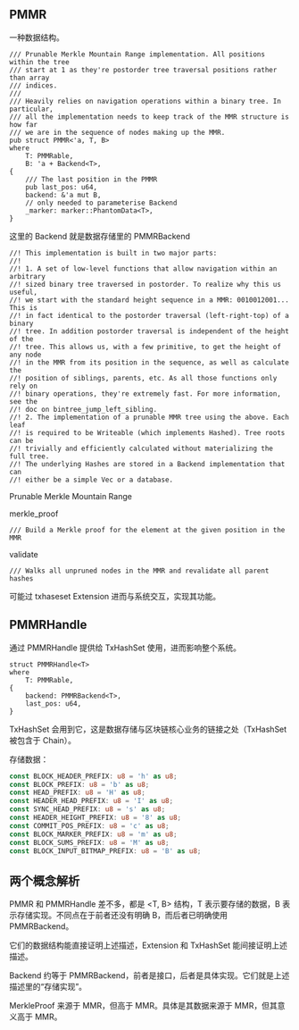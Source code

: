 ## PMMR

一种数据结构。

```
/// Prunable Merkle Mountain Range implementation. All positions within the tree
/// start at 1 as they're postorder tree traversal positions rather than array
/// indices.
///
/// Heavily relies on navigation operations within a binary tree. In particular,
/// all the implementation needs to keep track of the MMR structure is how far
/// we are in the sequence of nodes making up the MMR.
pub struct PMMR<'a, T, B>
where
    T: PMMRable,
    B: 'a + Backend<T>,
{
    /// The last position in the PMMR
    pub last_pos: u64,
    backend: &'a mut B,
    // only needed to parameterise Backend
    _marker: marker::PhantomData<T>,
}
```

这里的 Backend 就是数据存储里的 PMMRBackend

```
//! This implementation is built in two major parts:
//!
//! 1. A set of low-level functions that allow navigation within an arbitrary
//! sized binary tree traversed in postorder. To realize why this us useful,
//! we start with the standard height sequence in a MMR: 0010012001... This is
//! in fact identical to the postorder traversal (left-right-top) of a binary
//! tree. In addition postorder traversal is independent of the height of the
//! tree. This allows us, with a few primitive, to get the height of any node
//! in the MMR from its position in the sequence, as well as calculate the
//! position of siblings, parents, etc. As all those functions only rely on
//! binary operations, they're extremely fast. For more information, see the
//! doc on bintree_jump_left_sibling.
//! 2. The implementation of a prunable MMR tree using the above. Each leaf
//! is required to be Writeable (which implements Hashed). Tree roots can be
//! trivially and efficiently calculated without materializing the full tree.
//! The underlying Hashes are stored in a Backend implementation that can
//! either be a simple Vec or a database.
```

Prunable Merkle Mountain Range

merkle\_proof

```
/// Build a Merkle proof for the element at the given position in the MMR
```

validate

```
/// Walks all unpruned nodes in the MMR and revalidate all parent hashes
```

可能过 txhaseset Extension 进而与系统交互，实现其功能。

## PMMRHandle

通过 PMMRHandle 提供给 TxHashSet 使用，进而影响整个系统。

```
struct PMMRHandle<T>
where
    T: PMMRable,
{
    backend: PMMRBackend<T>,
    last_pos: u64,
}
```

TxHashSet 会用到它，这是数据存储与区块链核心业务的链接之处（TxHashSet 被包含于 Chain）。

存储数据：

```rust
const BLOCK_HEADER_PREFIX: u8 = 'h' as u8;
const BLOCK_PREFIX: u8 = 'b' as u8;
const HEAD_PREFIX: u8 = 'H' as u8;
const HEADER_HEAD_PREFIX: u8 = 'I' as u8;
const SYNC_HEAD_PREFIX: u8 = 's' as u8;
const HEADER_HEIGHT_PREFIX: u8 = '8' as u8;
const COMMIT_POS_PREFIX: u8 = 'c' as u8;
const BLOCK_MARKER_PREFIX: u8 = 'm' as u8;
const BLOCK_SUMS_PREFIX: u8 = 'M' as u8;
const BLOCK_INPUT_BITMAP_PREFIX: u8 = 'B' as u8;
```

## 两个概念解析

PMMR 和 PMMRHandle 差不多，都是 &lt;T, B&gt; 结构，T 表示要存储的数据，B 表示存储实现。不同点在于前者还没有明确 B，而后者已明确使用 PMMRBackend。

它们的数据结构能直接证明上述描述，Extension 和 TxHashSet 能间接证明上述描述。

Backend 约等于 PMMRBackend，前者是接口，后者是具体实现。它们就是上述描述里的“存储实现”。

MerkleProof 来源于 MMR，但高于 MMR。具体是其数据来源于 MMR，但其意义高于 MMR。

